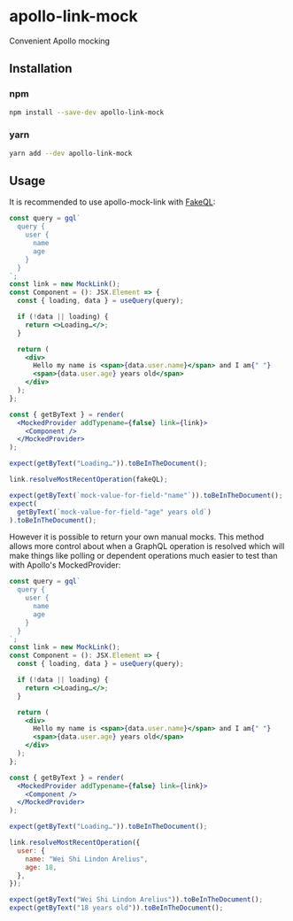 # apollo-link-mock

Convenient Apollo mocking

## Installation

### npm

```sh
npm install --save-dev apollo-link-mock
```

### yarn

```sh
yarn add --dev apollo-link-mock
```

## Usage

It is recommended to use apollo-mock-link with [FakeQL]:

```jsx
const query = gql`
  query {
    user {
      name
      age
    }
  }
`;
const link = new MockLink();
const Component = (): JSX.Element => {
  const { loading, data } = useQuery(query);

  if (!data || loading) {
    return <>Loading…</>;
  }

  return (
    <div>
      Hello my name is <span>{data.user.name}</span> and I am{" "}
      <span>{data.user.age} years old</span>
    </div>
  );
};

const { getByText } = render(
  <MockedProvider addTypename={false} link={link}>
    <Component />
  </MockedProvider>
);

expect(getByText("Loading…")).toBeInTheDocument();

link.resolveMostRecentOperation(fakeQL);

expect(getByText(`mock-value-for-field-"name"`)).toBeInTheDocument();
expect(
  getByText(`mock-value-for-field-"age" years old`)
).toBeInTheDocument();
```

[FakeQL]: https://github.com/klaaspieter/fakeql

However it is possible to return your own manual mocks. This method allows more control about when a GraphQL operation is resolved which will make things like polling or dependent operations much easier to test than with Apollo's MockedProvider:

```jsx
const query = gql`
  query {
    user {
      name
      age
    }
  }
`;
const link = new MockLink();
const Component = (): JSX.Element => {
  const { loading, data } = useQuery(query);

  if (!data || loading) {
    return <>Loading…</>;
  }

  return (
    <div>
      Hello my name is <span>{data.user.name}</span> and I am{" "}
      <span>{data.user.age} years old</span>
    </div>
  );
};

const { getByText } = render(
  <MockedProvider addTypename={false} link={link}>
    <Component />
  </MockedProvider>
);

expect(getByText("Loading…")).toBeInTheDocument();

link.resolveMostRecentOperation({
  user: {
    name: "Wei Shi Lindon Arelius",
    age: 18,
  },
});

expect(getByText("Wei Shi Lindon Arelius")).toBeInTheDocument();
expect(getByText("18 years old")).toBeInTheDocument();
```
